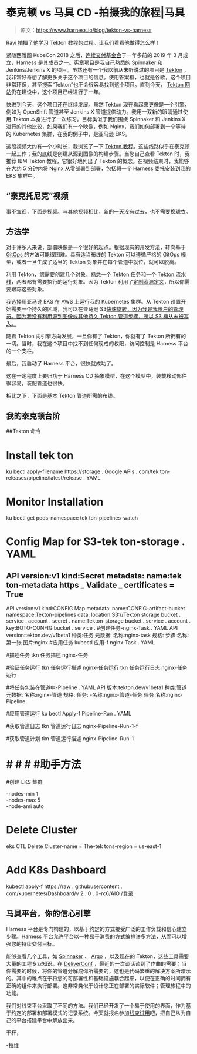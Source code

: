 # 泰克顿 vs 马具 CD -拍摄我的旅程|马具

> 原文：<https://www.harness.io/blog/tekton-vs-harness>

Ravi 拍摄了他学习 Tekton 教程的过程。让我们看看他做得怎么样！

紧随西雅图 KubeCon 2018 之后，[连续交付基金会](https://www.linuxfoundation.org/press-release/2019/03/the-linux-foundation-announces-new-foundation-to-support-continuous-delivery-collaboration/)于一年多前的 2019 年 3 月成立，Harness 是其成员之一。宪章项目是我自己熟悉的 Spinnaker 和 Jenkins/Jenkins X 的项目。虽然还有一个我以前从未听说过的项目是 [Tekton](https://github.com/tektoncd) ，我非常好奇想了解更多关于这个项目的信息。使用答案框，也就是谷歌，这个项目非常环保，甚至搜索“Tekton”也不会很容易找到这个项目。直到今天， [Tekton 网站](https://tekton.dev/)仍在建设中，这个项目已经进行了一年。

快进到今天，这个项目还在继续发展。虽然 Tekton 现在看起来更像是一个引擎，例如为 OpenShift 管道甚至 Jenkins X 管道提供动力。我用一双新的眼睛通过使用 Tekton 本身进行了一次练习。目标类似于我们围绕 Spinnaker 和 Jenkins X 进行的其他比较，如果我们有一个映像，例如 Nginx，我们如何部署到一个等待的 Kubernetes 集群，在我的例子中，是亚马逊 EKS。

这段视频大约有一个小时长，我浏览了一下 [Tekton 教程](https://github.com/tektoncd/pipeline/blob/master/docs/tutorial.md)。这些线路似乎在泰克顿一起工作；我的底线是创建从源到图像的构建步骤。当您自己查看 Tekton 时，我推荐 IBM Tekton 教程，它很好地列出了 Tekton 的概念。在视频结束时，我能够在大约 5 分钟内将 Nginx 从零部署到部署，包括将一个 Harness 委托安装到我的 EKS 集群中。

## “泰克托尼克”视频

事不宜迟，下面是视频。与其他视频相比，新的一天没有过去，也不需要换球衣。

## 方法学

对于许多人来说，部署映像是一个很好的起点。根据现有的开发方法，转向基于 [GitOps](https://harness.io/blog/what-is-gitops/) 的方法可能很困难。具有适当布线的 Tekton 可以遵循严格的 GitOps 模型，或者一旦生成了适当的 Tekton 对象并在每个管道中就位，就可以脱离。

利用 Tekton，您需要创建几个对象。熟悉一个 [Tekton 任务](https://github.com/tektoncd/pipeline/blob/master/docs/tasks.md)和一个 [Tekton 流水线](https://github.com/tektoncd/pipeline/blob/master/docs/pipelines.md)，两者都有需要执行的运行对象。因为 Tekton 利用了[定制资源定义](https://kubernetes.io/docs/concepts/extend-kubernetes/api-extension/custom-resources/)，所以你需要跟踪这些对象。

我选择用亚马逊 EKS 在 AWS 上运行我的 Kubernetes 集群。从 Tekton 设置开始需要一个持久的区域，我可以在亚马逊 S3[快速旋转，因为我是我账户的管理员。因为我没有利用源到图像或其他持久 Tekton 管道步骤，所以 S3 桶从未被写入。](https://aws.amazon.com/s3/)

随着 Tekton 向引擎方向发展，一旦你有了 Tekton，你就有了 Tekton 所拥有的一切。当时，我在这个项目中找不到任何现成的权限，访问控制是 Harness 平台的一个支柱。

最后，我启动了 Harness 平台，很快就成功了。

这在一定程度上要归功于 Harness CD 抽象模型，在这个模型中，装载移动部件很容易，装配管道也很快。

相比之下，下面是基本 Tekton 管道所需的布线。

## 我的泰克顿台阶

##Tekton 命令

# Install tek ton
ku bectl apply-filename https://storage . Google APIs . com/tek ton-releases/pipeline/latest/release . YAML

# Monitor Installation
ku bectl get pods-namespace tek ton-pipelines-watch

# Config Map for S3-tek ton-storage . YAML
API version:v1
kind:Secret
metadata:
name:tek ton-metadata
https _ Validate _ certificates = True
-
API version:v1
kind:CONFIG Map
metadata:
name:CONFIG-artifact-bucket
namespace:Tekton-pipelines
data:
location:S3://Tekton storage
bucket . service . account . secret . name:Tekton-storage
bucket . service . account . key:BOTO-CONFIG
bucket . service .
#创建任务-nginx-Task . YAML
API version:tekton.dev/v1beta1
种类:任务
元数据:
名称:nginx-task
规格:
步骤:名称:第一张
图片:nginx
#应用任务
kubectl 应用-f nginx-Task . YAML

#描述任务
tkn 任务描述 nginx-任务

#验证任务运行
tkn 任务运行描述 nginx-任务运行
tkn 任务运行日志 nginx-任务运行

#将任务包装在管道中-Pipeline . YAML
API 版本:tekton.dev/v1beta1
种类:管道
元数据:
名称:nginx-管道
规格:
任务:
-名称:nginx-管道-任务
任务
名称:nginx-Pipeline

#应用管道运行
ku bectl Apply-f Pipeline-Run . YAML

#获取管道日志
tkn 管道运行日志 nginx-Pipeline-Run-1-f

#获取管道计划
tkn 管道运行描述 nginx-Pipeline-Run-1

# # # # #助手方法
#创建 EKS 集群

-nodes-min 1 \
-nodes-max 5 \
-node-ami auto

# Delete Cluster
eks CTL Delete Cluster-name = The-tek tons-region = us-east-1

# Add K8s Dashboard
kubectl apply-f https://raw . githubusercontent . com/kubernetes/Dashboard/v 2 . 0 . 0-rc6/AIO /登录

## 马具平台，你的信心引擎

Harness 平台是专门构建的，以基于约定的方式接受广泛的工作负载和信心建立步骤。Harness 平台允许平台以一种易于消费的方式编排许多方法，从而可以增强您的持续交付目标。

能够查看几个工具，如 [Spinnaker](https://harness.io/blog/spinnaker-vs-harness-filming-my-journey/) 、 [Argo](https://blog.harness.io/blog/continuous-delivery/argo-flux-vs-harness-filming-my-journey/) ，以及现在的 Tekton，这些工具需要大量的工程专业知识。在 [DeliverConf](https://www.infoq.com/news/2020/03/reimagining-cicd-pipelines/) ，最近的一次谈话谈到了作曲的需要；当你需要的时候，将你的管道分解成你所需要的，这也是代码繁重的解决方案所暗示的。其中的难点在于将您的可部署性和基础设施耦合起来，以便在正确的时间拥有正确的组件来执行部署。这非常类似于设计您正在部署的实际软件；管理旅程中的功能。

我们对线束平台采取了不同的方法。我们已经开发了一个易于使用的界面，作为基于约定的部署和部署模式的记录系统。今天就报名参加[线束试用](https://app.harness.io/auth/#/signup)吧，把自己从为自己的平台搭建平台中解放出来。

干杯，

-拉维